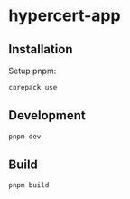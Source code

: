 # hypercert-app

## Installation

Setup pnpm:

```bash
corepack use
```

## Development

```bash
pnpm dev
```

## Build

```bash
pnpm build
```